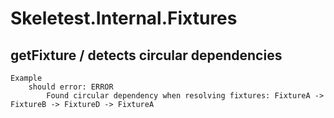 # Skeletest.Internal.Fixtures

## getFixture / detects circular dependencies

```
Example
    should error: ERROR
        Found circular dependency when resolving fixtures: FixtureA -> FixtureB -> FixtureD -> FixtureA
```
